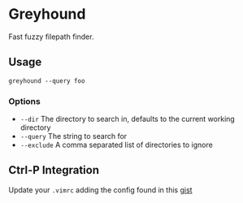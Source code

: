 # Greyhound

Fast fuzzy filepath finder.

## Usage

    greyhound --query foo

### Options

* `--dir` The directory to search in, defaults to the current working directory
* `--query` The string to search for
* `--exclude` A comma separated list of directories to ignore

## Ctrl-P Integration

Update your `.vimrc` adding the config found in this [gist](https://gist.github.com/cloud8421/5510765)
